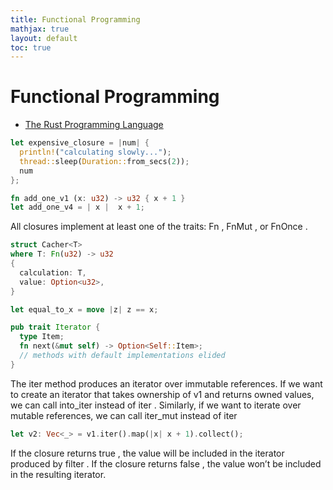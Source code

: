 ```yaml
---
title: Functional Programming
mathjax: true
layout: default
toc: true
---
```




# Functional Programming

* [The Rust Programming Language](Introduction.html)




```rust
let expensive_closure = |num| {
  println!("calculating slowly...");
  thread::sleep(Duration::from_secs(2));
  num
};

fn add_one_v1 (x: u32) -> u32 { x + 1 }
let add_one_v4 = | x |  x + 1;
```

All closures implement at least one of the traits: Fn , FnMut , or FnOnce .

```rust
struct Cacher<T>
where T: Fn(u32) -> u32
{
  calculation: T,
  value: Option<u32>,
}

let equal_to_x = move |z| z == x;

pub trait Iterator {
  type Item;
  fn next(&mut self) -> Option<Self::Item>;
  // methods with default implementations elided
}
```

The iter method produces an iterator over immutable references. 
If we want to create an iterator that takes ownership of v1 and returns owned values, we can call into_iter instead of iter .
Similarly, if we want to iterate over mutable references, we can call iter_mut instead of iter

```rust
let v2: Vec<_> = v1.iter().map(|x| x + 1).collect();
```

If the closure returns true , the value will
be included in the iterator produced by filter . If the closure returns false ,
the value won’t be included in the resulting iterator.


